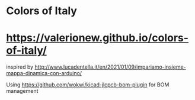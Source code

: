 # Colors of Italy

# <a href="https://valerionew.github.io/colors-of-italy/" target="_blank">https://valerionew.github.io/colors-of-italy/</a>

inspired by http://www.lucadentella.it/en/2021/01/09/impariamo-insieme-mappa-dinamica-con-arduino/

Using https://github.com/wokwi/kicad-jlcpcb-bom-plugin for BOM management
